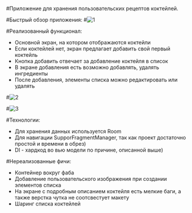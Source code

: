 #Приложение для хранения пользовательских рецептов коктейлей.

#Быстрый обзор приложения:
#![1](https://github.com/IBRUTALI/Brutal/assets/96013243/0de044a2-9c30-451f-9792-6af25aeb8191)

#Реализованный функционал:
- Основной экран, на котором отображаются коктейли
- Если коктейлей нет, экран предлагает добавить свой первый коктейль
- Кнопка добавить отвечает за добавление коктейля в список
- В экране добавления есть возможно добавлять, удалять ингредиенты
- После добавления, элементы списка можно редактировать или удалять

#![2](https://github.com/IBRUTALI/Brutal/assets/96013243/c0c691db-653c-431c-9e75-58f8aa9a3f9a)

#![3](https://github.com/IBRUTALI/Brutal/assets/96013243/3762ca4d-b400-40da-b4be-d4c768951901)

#Технологии:
- Для хранения данных используется Room
- Для навигации SupporFragmentManager, так как проект достаточно простой и времени в обрез)
- DI - хардкод во вью модели по причине, описанной выше)

#Нереализованные фичи:
- Контейнер вокруг фаба
- Добавление пользовательского изображения при создании элементов списка
- На экране с подробным описанием коктейля есть мелкие баги, а также верстка чутка не соотсвестует макету
- Шаринг списка коктейлей

